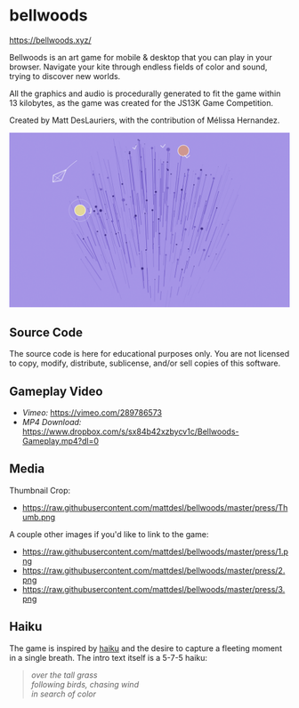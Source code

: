 # bellwoods

https://bellwoods.xyz/

Bellwoods is an art game for mobile & desktop that you can play in your browser. Navigate your kite through endless fields of color and sound, trying to discover new worlds.

All the graphics and audio is procedurally generated to fit the game within 13 kilobytes, as the game was created for the JS13K Game Competition.

Created by Matt DesLauriers, with the contribution of Mélissa Hernandez.

![thumbnail](./press/Thumb.png)

## Source Code

The source code is here for educational purposes only. You are not licensed to copy, modify, distribute, sublicense, and/or sell copies of this software.

## Gameplay Video

- *Vimeo:* https://vimeo.com/289786573
- *MP4 Download:* https://www.dropbox.com/s/sx84b42xzbycv1c/Bellwoods-Gameplay.mp4?dl=0

## Media

Thumbnail Crop:

- https://raw.githubusercontent.com/mattdesl/bellwoods/master/press/Thumb.png

A couple other images if you'd like to link to the game:

- https://raw.githubusercontent.com/mattdesl/bellwoods/master/press/1.png
- https://raw.githubusercontent.com/mattdesl/bellwoods/master/press/2.png
- https://raw.githubusercontent.com/mattdesl/bellwoods/master/press/3.png

## Haiku

The game is inspired by [haiku](https://en.wikipedia.org/wiki/Haiku) and the desire to capture a fleeting moment in a single breath. The intro text itself is a 5-7-5 haiku:

> *over the tall grass*  
> *following birds, chasing wind*  
> *in search of color*  
